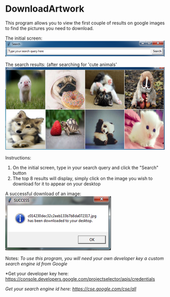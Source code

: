 # DownloadArtwork
This program allows you to view the first couple of results on google images to find the pictures you need to download.

The initial screen:
![alt tag](https://github.com/milan102/DownloadArtwork/blob/master/sample1.png)

The search results: (after searching for 'cute animals'
![alt tag](https://github.com/milan102/DownloadArtwork/blob/master/sample2.png)

Instructions:
1) On the initial screen, type in your search query and click the "Search" button
2) The top 8 results will display, simply click on the image you wish to download for it to appear on your desktop

A successful download of an image:
![alt tag](https://github.com/milan102/DownloadArtwork/blob/master/sample3.png)

Notes:
*To use this program, you will need your own developer key a custom search engine id from Google*

*Get your developer key here: https://console.developers.google.com/projectselector/apis/credentials

*Get your search engine id here: https://cse.google.com/cse/all*
